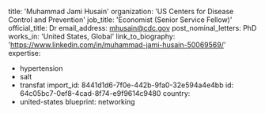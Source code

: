 title: 'Muhammad Jami Husain'
organization: 'US Centers for Disease Control and Prevention'
job_title: 'Economist (Senior Service Fellow)'
official_title: Dr
email_address: mhusain@cdc.gov
post_nominal_letters: PhD
works_in: 'United States, Global'
link_to_biography: 'https://www.linkedin.com/in/muhammad-jami-husain-50069569/'
expertise:
  - hypertension
  - salt
  - transfat
import_id: 8441d1d6-7f0e-442b-9fa0-32e594a4e4bb
id: 64c05bc7-0ef8-4cad-8f74-e9f9614c9480
country:
  - united-states
blueprint: networking

